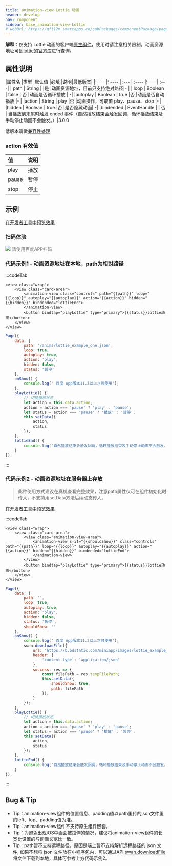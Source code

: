 ```yaml
---
title: animation-view Lottie 动画
header: develop
nav: component
sidebar: base_animation-view-Lottie
# webUrl: https://qft12m.smartapps.cn/subPackages/componentPackage/pages/animation-view/animation-view
---
```




**解释**：仅支持 Lottie 动画的客户端[原生组件](https://smartprogram.baidu.com/docs/develop/component/native/)，使用时请注意相关限制，动画资源地址可到[lottie的官方库](https://github.com/airbnb/lottie-web)进行查询。

##  属性说明

|属性名 |类型  |默认值  |必填 |说明|最低版本|
|:---- |: ---- | :--- | :---- |:---- | :---|
| path | String  |  |是 |动画资源地址，目前只支持绝对路径|- |
| loop | Boolean  |  false | 否 |动画是否循环播放 | -|
|autoplay | Boolean | true	  |否 |动画是否自动播放	|- |
|action | String  |	  play |否 |动画操作，可取值 play、pause、stop	|- |
|hidden | Boolean  |  true |否 |是否隐藏动画| -|
|bindended | EventHandle |   | 否 | 当播放到末尾时触发 ended 事件（自然播放结束会触发回调，循环播放结束及手动停止动画不会触发。）|3.0.0<p>低版本请做<a href="https://smartprogram.baidu.com/docs/develop/swan/compatibility/">兼容性处理</a>|

###  action 有效值

| 值 | 说明 |
|:---- |:---- |
| play | 播放 |
| pause | 暂停 |
| stop | 停止 |

## 示例

<a href="swanide://fragment/773e8370ff783eb66df9666b9cfb39741579144901388" title="在开发者工具中预览效果" target="_self">在开发者工具中预览效果</a>

### 扫码体验

<div class='scan-code-container'>
    <img src="https://b.bdstatic.com/miniapp/assets/images/doc_demo/animation-view.png" class="demo-qrcode-image" />
    <font color=#777 12px>请使用百度APP扫码</font>
</div>


 

###  代码示例1 - 动画资源地址在本地，path为相对路径


 

:::codeTab
```swan
<view class="wrap">
    <view class="card-area">
        <animation-view class="controls" path="{{path}}" loop="{{loop}}" autoplay="{{autoplay}}" action="{{action}}" hidden="{{hidden}}" bindended="lottieEnd">
        </animation-view>
        <button bindtap="playLottie" type="primary">{{status}}lottie动画</button>
    </view>
</view>
```
 

```js
Page({
    data: {
        path: '/anims/lottie_example_one.json',
        loop: true,
        autoplay: true,
        action: 'play',
        hidden: false,
        status: '暂停'
    },
    onShow() {
        console.log(' 百度 App版本11.3以上才可使用');
    },
    playLottie() {
        // 切换播放状态
        let action = this.data.action;
        action = action === 'pause' ? 'play' : 'pause';
        let status = action === 'pause' ? '播放' : '暂停';
        this.setData({
            action,
            status
        });
    },
    lottieEnd() {
        console.log('自然播放结束会触发回调，循环播放结束及手动停止动画不会触发。');
    }
});
```
:::

###  代码示例2 - 动画资源地址在服务器上存放

> 此种使用方式建议在真机查看完整效果，注意path属性仅可在组件初始化时传入，不支持用setData方法后续动态传入。

<a href="swanide://fragment/91ca60efd6f0a977bfba5c315083a57a1579157854484" title="在开发者工具中预览效果" target="_self">在开发者工具中预览效果</a>

 

:::codeTab
```swan
<view class="wrap">
    <view class="card-area">
        <view class="animation-view-area">
            <animation-view s-if="{{shouldShow}}" class="controls" path="{{path}}" loop="{{loop}}" autoplay="{{autoplay}}" action="{{action}}" hidden="{{hidden}}" bindended="lottieEnd">
            </animation-view>
        </view>
        <button bindtap="playLottie" type="primary">{{status}}lottie动画</button>
    </view>
</view>

```
 

```js
Page({
    data: {
        path: '',
        loop: true,
        autoplay: true,
        action: 'play',
        hidden: false,
        status: '暂停',
        shouldShow: ''
    },
    onShow() {
        console.log(' 百度 App版本11.3以上才可使用');
        swan.downloadFile({
            url: 'https://b.bdstatic.com/miniapp/images/lottie_example_one.json',
            header: {
                'content-type': 'application/json'
            },
            success: res => {
                const filePath = res.tempFilePath;
                this.setData({
                    shouldShow: true,
                    path: filePath
                });
            }
        });
    },
    playLottie() {
        // 切换播放状态
        let action = this.data.action;
        action = action === 'pause' ? 'play' : 'pause';
        let status = action === 'pause' ? '播放' : '暂停';
        this.setData({
            action,
            status
        });
    },
    lottieEnd() {
        console.log('自然播放结束会触发回调，循环播放结束及手动停止动画不会触发。');
    }
});
```
:::
##  Bug & Tip

* Tip：animation-view组件的位置信息、padding值以path里传的json文件里的left、top、padding值为准。
* Tip：animation-view组件不支持原生组件嵌套。
* Tip：为避免出现iOS中画面被拉伸的情况，建议将animation-view组件的长宽比设置的与动画长宽比一致。
* Tip：path暂不支持远程路径，原因是端上暂不支持解析远程路径的 json 文件, 如果不想将 json 文件放在小程序包内，可以通过API [swan.downloadFile](https://smartprogram.baidu.com/docs/develop/api/net/downloadFile/)将文件下载到本地，具体可参考上方代码示例2。
